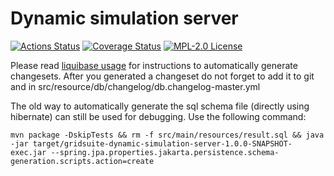 # Dynamic simulation server

[![Actions Status](https://github.com/gridsuite/dynamic-simulation-server/actions/workflows/build.yml/badge.svg?branch=main)](https://github.com/gridsuite/dynamic-simulation-server/actions)
[![Coverage Status](https://sonarcloud.io/api/project_badges/measure?project=org.gridsuite%3Adynamic-simulation-server&metric=coverage)](https://sonarcloud.io/component_measures?id=org.gridsuite%3Adynamic-simulation-server&metric=coverage)
[![MPL-2.0 License](https://img.shields.io/badge/license-MPL_2.0-blue.svg)](https://www.mozilla.org/en-US/MPL/2.0/)

Please read [liquibase usage](https://github.com/powsybl/powsybl-parent/#liquibase-usage) for instructions to automatically generate changesets.
After you generated a changeset do not forget to add it to git and in src/resource/db/changelog/db.changelog-master.yml


The old way to automatically generate the sql schema file (directly using hibernate) can still be used for debugging. Use the following command:
```
mvn package -DskipTests && rm -f src/main/resources/result.sql && java -jar target/gridsuite-dynamic-simulation-server-1.0.0-SNAPSHOT-exec.jar --spring.jpa.properties.jakarta.persistence.schema-generation.scripts.action=create
```
